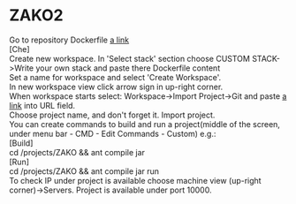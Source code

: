# ZAKO2  
Go to repository Dockerfile [a link](https://github.com/Manfed/Dockerfile.git)  
[Che]  
Create new workspace. In 'Select stack' section choose CUSTOM STACK->Write your own stack and paste there Dockerfile content  
Set a name for workspace and select 'Create Workspace'.  
In new workspace view click arrow sign in up-right corner.  
When workspace starts select: Workspace->Import Project->Git and paste [a link](https://github.com/Manfed/ZAKO2) into URL field.  
Choose project name, and don't forget it. Import project.    
You can create commands to build and run a project(middle of the screen, under menu bar - CMD - Edit Commands - Custom) e.g.:    
[Build]  
cd /projects/ZAKO && ant compile jar    
[Run]  
cd /projects/ZAKO && ant compile jar run    
To check IP under project is available choose machine view (up-right corner)->Servers. Project is available under port 10000.  
